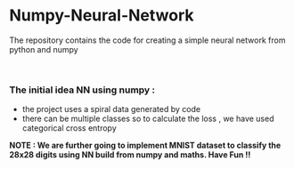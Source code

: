 # Numpy-Neural-Network
<p>The repository contains the code for creating a simple neural network from python and numpy</p>
<br>
<h3>The initial idea NN using numpy :</h3>
<ul>
<li>the project uses a spiral data generated by code</li>
<li>there can be multiple classes so to calculate the loss , we have used categorical cross entropy</li>
</ul>
<b>NOTE : We are further going to implement MNIST dataset to classify the 28x28 digits using NN build from numpy and maths. Have Fun !!</b>
